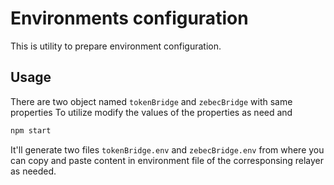 # **Environments configuration**

This is utility to prepare environment configuration.

## **Usage**

There are two object named `tokenBridge` and `zebecBridge` with same properties
To utilize modify the values of the properties as need and

```bash
npm start
```

It'll generate two files `tokenBridge.env` and `zebecBridge.env` from where you can copy and paste content in environment file of the corresponsing relayer as needed.
